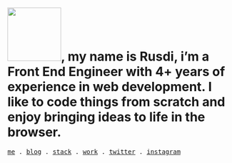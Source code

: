 <h1><img width="120" src="https://res.cloudinary.com/muhrusdi/image/upload/v1637656828/hello-tshirt_4x.png">, my name is Rusdi, i’m a Front End Engineer with 4+ years of experience in web development. I like to code things from scratch and enjoy bringing ideas to life in the browser.</h1>
<samp>
  <a href="https://rus.pages.dev">me</a> .
  <a href="https://rus.pages.dev/blog">blog</a> .
  <a href="https://github.com/stars/muhrusdi/lists/stack">stack</a> .
  <a href="https://rus.pages.dev/work">work</a> .
  <a href="https://twitter.com/mhmrus">twitter</a> .
  <a href="https://instagram.com/mhmrus">instagram</a>
</samp>
